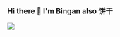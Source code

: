 ### Hi there 👋 I'm Bingan also 饼干 

<img src='https://github-readme-stats.vercel.app/api?username=binganao&show_icons=true&theme=cobalt' width=''>

<a href="https://github.com/anuraghazra/convoychat">
  <img align="center" src="https://github-readme-stats.vercel.app/api/pin/?username=binganao&layout=compact />
</a>
